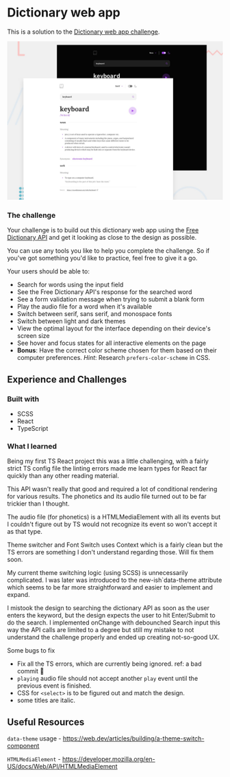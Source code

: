 # Dictionary web app

This is a solution to the [Dictionary web app challenge](https://www.frontendmentor.io/challenges/dictionary-web-app-h5wwnyuKFL). 

![Design preview for Dictionary web app coding challenge](./design/preview.jpg)

### The challenge

Your challenge is to build out this dictionary web app using the [Free Dictionary API](https://dictionaryapi.dev/) and get it looking as close to the design as possible.

You can use any tools you like to help you complete the challenge. So if you've got something you'd like to practice, feel free to give it a go.

Your users should be able to:

- Search for words using the input field
- See the Free Dictionary API's response for the searched word
- See a form validation message when trying to submit a blank form
- Play the audio file for a word when it's available
- Switch between serif, sans serif, and monospace fonts
- Switch between light and dark themes
- View the optimal layout for the interface depending on their device's screen size
- See hover and focus states for all interactive elements on the page
- **Bonus**: Have the correct color scheme chosen for them based on their computer preferences. _Hint_: Research `prefers-color-scheme` in CSS.

## Experience and Challenges

### Built with

- SCSS
- React
- TypeScript

### What I learned

Being my first TS React project this was a little challenging, with a fairly strict TS config file the linting errors made me learn types for React far quickly than any other reading material. 

This API wasn't really that good and required a lot of conditional rendering for various results. The phonetics and its audio file turned out to be far trickier than I thought.

The audio file (for phonetics) is a HTMLMediaElement with all its events but I couldn't figure out by TS would not recognize its event so won't accept it as that type. 

Theme switcher and Font Switch uses Context which is a fairly clean but the TS errors are something I don't understand regarding those. Will fix them soon.

My current theme switching logic (using SCSS) is unnecessarily complicated. I was later was introduced to the new-ish`data-theme attribute which seems to be far more straightforward and easier to implement and expand.

I mistook the design to searching the dictionary API as soon as the user enters the keyword, but the design expects the user to hit Enter/Submit to do the search. I implemented onChange with debounched Search input this way the API calls are limited to a degree but still my mistake to not understand the challenge properly and ended up creating not-so-good UX.

Some bugs to fix
- Fix all the TS errors, which are currently being ignored. ref: a bad commit 😬
- `playing` audio file should not accept another `play` event until the previous event is finished.
- CSS for `<select>` is to be figured out and match the design.
- some titles are italic.

## Useful Resources

`data-theme` usage - https://web.dev/articles/building/a-theme-switch-component

`HTMLMediaElement` - https://developer.mozilla.org/en-US/docs/Web/API/HTMLMediaElement
